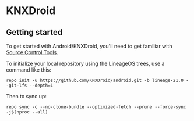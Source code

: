 KNXDroid
===========

Getting started
---------------

To get started with Android/KNXDroid, you'll need to get familiar with [Source Control Tools](https://source.android.com/setup/develop).

To initialize your local repository using the LineageOS trees, use a command like this:
```
repo init -u https://github.com/KNXDroid/android.git -b lineage-21.0 --git-lfs --depth=1
```
Then to sync up:
```
repo sync -c --no-clone-bundle --optimized-fetch --prune --force-sync -j$(nproc --all)
```
